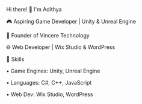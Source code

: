 Hi there! 👋 I'm Adithya

🎮 Aspiring Game Developer | Unity & Unreal Engine

🏢 Founder of Vincere Technology

🌐 Web Developer | Wix Studio & WordPress


🔧 Skills

• Game Engines: Unity, Unreal Engine

• Languages: C#, C++, JavaScript

• Web Dev: Wix Studio, WordPress
